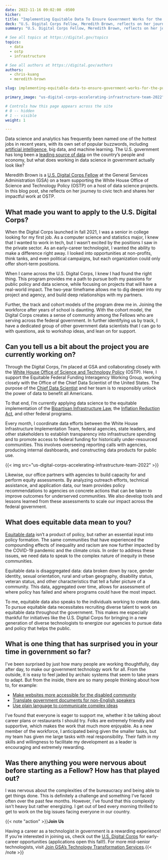 ```yaml
---
date: 2022-11-16 09:02:00 -0500
kicker: 
title: "Implementing Equitable Data To Ensure Government Works for the Public"
deck: "U.S. Digital Corps Fellow, Meredith Brown, reflects on her journey to civic tech and her impactful work supporting the White House Office of Science and Technology Policy"
summary: "U.S. Digital Corps Fellow, Meredith Brown, reflects on her journey to civic tech and her impactful work supporting the White House Office of Science and Technology Policy."

# See all topics at https://digital.gov/topics
topics:
  - data
  - ostp
  - infrastructure

# See all authors at https://digital.gov/authors
authors:
  - chris-kuang
  - meredith-brown

slug: implementing-equitable-data-to-ensure-government-works-for-the-public

primary_image: "us-digital-corps-accelerating-infrastructure-team-2022"

# Controls how this page appears across the site
# 0 -- hidden
# 1 -- visible
weight: 1

---
```


Data science and analytics has frequently been named one of the hottest jobs in recent years, with its own set of popular buzzwords, including [artificial intelligence](https://coe.gsa.gov/coe/artificial-intelligence.html), big data, and machine learning. The U.S. government has long been a [leading source of data](https://data.gov/) on the country’s people and economy, but what does working in data science in government actually look like?

Meredith Brown is a [U.S. Digital Corps Fellow](https://digitalcorps.gsa.gov/) at the General Services Administration (GSA) on a team supporting the White House Office of Science and Technology Policy (OSTP) on a host of data science projects. In this blog post, she reflects on her journey to civic tech and shares her impactful work at OSTP.

## What made you want to apply to the U.S. Digital Corps?

When the Digital Corps launched in fall 2021, I was a senior in college looking for my first job. As a computer science and statistics major, I knew that I wanted to work in tech, but I wasn’t excited by the positions I saw in the private sector. As an early-career technologist, I wanted the ability to make a difference right away. I looked into opportunities at non-profits, think tanks, and even political campaigns, but each organization could only offer short-term positions.

When I came across the U.S. Digital Corps, I knew I had found the right thing. This program provides me a path to pursue both my passions for public policy and data science, while focusing on projects that will have a real-world impact. The two-year timeframe allows me to dig deeper into my project and agency, and build deep relationships with my partners.

Further, the track and cohort models of the program drew me in. Joining the workforce after years of school is daunting. With the cohort model, the Digital Corps creates a sense of community among the Fellows who are serving across the federal government. In further identifying us by track, I have a dedicated group of other government data scientists that I can go to with questions, ask to workshop ideas, and lean on for support.

## Can you tell us a bit about the project you are currently working on?

Through the Digital Corps, I’m placed at GSA and collaborating closely with the [White House Office of Science and Technology Policy](https://www.whitehouse.gov/ostp/) (OSTP). Here, I support the Equitable Federal Funding Interagency Working Group, working closely with the Office of the Chief Data Scientist of the United States. The purpose of the [Chief Data Scientist](https://twitter.com/DeniceRoss46) and her team is to responsibly unlock the power of data to benefit all Americans.

To that end, I’m currently applying data science to the equitable implementation of the [Bipartisan Infrastructure Law](https://www.congress.gov/bill/117th-congress/house-bill/3684/text), the [Inflation Reduction Act](https://www.congress.gov/bill/117th-congress/house-bill/5376/text), and other federal programs.

Every month, I coordinate data efforts between the White House Infrastructure Implementation Team, federal agencies, state leaders, and other stakeholders to establish transparency into infrastructure spending and to promote access to federal funding for historically under-resourced communities. This involves overseeing reporting calls with agencies, producing internal dashboards, and constructing data products for public use.

{{< img src="us-digital-corps-accelerating-infrastructure-team-2022" >}}

Likewise, our office partners with agencies to build capacity for and perform equity assessments. By analyzing outreach efforts, technical assistance, and application data, our team provides policy recommendations to agencies on concrete actions that can be taken to improve outcomes for underserved communities. We also develop tools and lessons learned from these assessments to scale our impact across the federal government.

## What does equitable data mean to you?

[Equitable data](https://www.performance.gov/equity/) isn’t a product of policy, but rather an essential input into policy formation. The same communities that have experienced the compounding effects of inequality and racism are now further impacted by the COVID-19 pandemic and the climate crisis. In order to address these issues, we need data to speak to the complex nature of inequity in these communities.

Equitable data is disaggregated data: data broken down by race, gender identity, sexual orientation, rural and urban geography, disability status, veteran status, and other characteristics that tell a fuller picture of a community. This data, aggregated over time, allows for assessment of where policy has failed and where programs could have the most impact.

To me, equitable data also speaks to the individuals working to create data. To pursue equitable data necessitates recruiting diverse talent to work on equitable data throughout the government. This makes me especially thankful for initiatives like the U.S. Digital Corps for bringing in a new generation of diverse technologists to energize our agencies to pursue data and policy that helps the public.

## What is one thing that has surprised you in your time in government so far?

I’ve been surprised by just how many people are working thoughtfully, day after day, to make our government technology work for all. From the outside, it is easy to feel jaded by archaic systems that seem to take years to adapt. But from the inside, there are so many people thinking about how to, for example:

* [Make websites more accessible for the disabled community](https://www.section508.gov/manage/join-the-508-community/)
* [Translate government documents for non-English speakers](https://digital.gov/communities/multilingual/)
* [Use plain language to communicate complex ideas](https://digital.gov/communities/plain-language/)

I’ve found that everyone is eager to support me, whether it be talking about career plans or restaurants I should try. Folks are extremely friendly and supportive, which makes the work that much more enjoyable. As a new member of the workforce, I anticipated being given the smaller tasks, but my team has given me large tasks with real responsibility. Their faith in my skills and willingness to facilitate my development as a leader is encouraging and extremely rewarding.

## Was there anything you were nervous about before starting as a Fellow? How has that played out?

I was nervous about the complexities of the bureaucracy and being able to get things done. This is definitely a challenge and something I’ve faced often over the past few months. However, I’ve found that this complexity isn’t heavy but rather energizing. I get out of bed every morning thrilled to get to work on the big issues facing everyone in our country.

{{< note "action" >}}**Join Us**

Having a career as a technologist in government is a rewarding experience! If you’re interested in joining us, check out the [U.S. Digital Corps](https://digitalcorps.gsa.gov/) for early-career opportunities (applications open this fall!). For more mid-senior technologists, visit [Join GSA’s Technology Transformation Services](https://join.tts.gsa.gov/).{{< /note >}}
